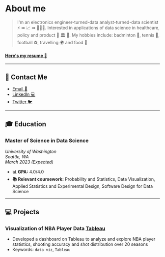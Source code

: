# About me
> I'm an electronics engineer-turned-data analyst-turned-data scientist ⚡️ ➡ 📈  ➡ 👨🏽‍💻. Interested in applications of data science in healthcare, policy and product 🏥 🏛 📱. My hobbies include: badminton 🏸, tennis 🎾, football ⚽️, travelling 🌍 and food 🍲     
#### [Here's my resume 📄](Resume_Dec2021.pdf)

* * *
## 📨 Contact Me
- [Email 📧](mailto:hbaghar@uw.edu)
- [LinkedIn 💻](https://www.linkedin.com/in/hridaybaghar/)
- [Twitter 🐦](https://twitter.com/hriday_baghar)

* * *
## 🎓  Education
### **Master of Science in Data Science**  
_University of Washington_  
_Seattle, WA_  
_March 2023 (Expected)_
- **📊 GPA:** 4.0/4.0
- **📚  Relevant coursework:** Probability and Statistics, Data Visualization, Applied Statistics and Experimental Design, Software Design for Data Science

* * *
## 💻  Projects
### **Visualization of NBA Player Data** [Tableau](https://public.tableau.com/app/profile/hriday.baghar/viz/NBAPlayerStatisticsDashboard/Dashboard1)
- Developed a dashboard on Tableau to analyze and explore NBA player statistics, shooting accuracy and shot distribution over 20 seasons
- Keywords: `data viz`, `Tableau`
